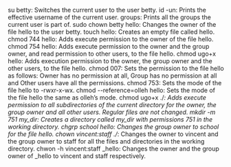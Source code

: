su betty: Switches the current user to the user betty.
id -un: Prints the effective username of the current user.
groups: Prints all the groups the current user is part of.
sudo chown betty hello: Changes the owner of the file hello to the user betty.
touch hello: Creates an empty file called hello.
chmod 744 hello: Adds execute permission to the owner of the file hello.
chmod 754 hello: Adds execute permission to the owner and the group owner, and read permission to other users, to the file hello.
chmod ugo+x hello: Adds execution permission to the owner, the group owner and the other users, to the file hello.
chmod 007: Sets the permission to the file hello as follows: Owner has no permission at all, Group has no permission at all and Other users have all the permissions.
chmod 753: Sets the mode of the file hello to -rwxr-x-wx.
chmod --reference=olleh hello: Sets the mode of the file hello the same as olleh’s mode.
chmod ugo+x ./*: Adds execute permission to all subdirectories of the current directory for the owner, the group owner and all other users. Regular files are not changed.
mkdir -m 751 my_dir: Creates a directory called my_dir with permissions 751 in the working directory.
chgrp school hello: Changes the group owner to school for the file hello.
chown vincent:staff ./*: Changes the owner to vincent and the group owner to staff for all the files and directories in the working directory.
chwon -h vincent:staff _hello: Changes the owner and the group owner of _hello to vincent and staff respectively.
